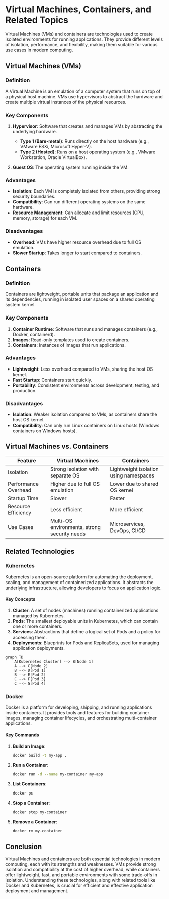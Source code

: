 # Virtual Machines, Containers, and Related Topics

Virtual Machines (VMs) and containers are technologies used to create isolated environments for running applications. They provide different levels of isolation, performance, and flexibility, making them suitable for various use cases in modern computing.

## Virtual Machines (VMs)

### Definition

A Virtual Machine is an emulation of a computer system that runs on top of a physical host machine. VMs use hypervisors to abstract the hardware and create multiple virtual instances of the physical resources.

### Key Components

1. **Hypervisor**: Software that creates and manages VMs by abstracting the underlying hardware.

   - **Type 1 (Bare-metal)**: Runs directly on the host hardware (e.g., VMware ESXi, Microsoft Hyper-V).
   - **Type 2 (Hosted)**: Runs on a host operating system (e.g., VMware Workstation, Oracle VirtualBox).

2. **Guest OS**: The operating system running inside the VM.

### Advantages

- **Isolation**: Each VM is completely isolated from others, providing strong security boundaries.
- **Compatibility**: Can run different operating systems on the same hardware.
- **Resource Management**: Can allocate and limit resources (CPU, memory, storage) for each VM.

### Disadvantages

- **Overhead**: VMs have higher resource overhead due to full OS emulation.
- **Slower Startup**: Takes longer to start compared to containers.

## Containers

### Definition

Containers are lightweight, portable units that package an application and its dependencies, running in isolated user spaces on a shared operating system kernel.

### Key Components

1. **Container Runtime**: Software that runs and manages containers (e.g., Docker, containerd).
2. **Images**: Read-only templates used to create containers.
3. **Containers**: Instances of images that run applications.

### Advantages

- **Lightweight**: Less overhead compared to VMs, sharing the host OS kernel.
- **Fast Startup**: Containers start quickly.
- **Portability**: Consistent environments across development, testing, and production.

### Disadvantages

- **Isolation**: Weaker isolation compared to VMs, as containers share the host OS kernel.
- **Compatibility**: Can only run Linux containers on Linux hosts (Windows containers on Windows hosts).

## Virtual Machines vs. Containers

| Feature              | Virtual Machines                             | Containers                             |
| -------------------- | -------------------------------------------- | -------------------------------------- |
| Isolation            | Strong isolation with separate OS            | Lightweight isolation using namespaces |
| Performance Overhead | Higher due to full OS emulation              | Lower due to shared OS kernel          |
| Startup Time         | Slower                                       | Faster                                 |
| Resource Efficiency  | Less efficient                               | More efficient                         |
| Use Cases            | Multi-OS environments, strong security needs | Microservices, DevOps, CI/CD           |

## Related Technologies

### Kubernetes

Kubernetes is an open-source platform for automating the deployment, scaling, and management of containerized applications. It abstracts the underlying infrastructure, allowing developers to focus on application logic.

#### Key Concepts

1. **Cluster**: A set of nodes (machines) running containerized applications managed by Kubernetes.
2. **Pods**: The smallest deployable units in Kubernetes, which can contain one or more containers.
3. **Services**: Abstractions that define a logical set of Pods and a policy for accessing them.
4. **Deployments**: Blueprints for Pods and ReplicaSets, used for managing application deployments.

```mermaid
graph TD
    A[Kubernetes Cluster] --> B[Node 1]
    A --> C[Node 2]
    B --> D[Pod 1]
    B --> E[Pod 2]
    C --> F[Pod 3]
    C --> G[Pod 4]
```

### Docker

Docker is a platform for developing, shipping, and running applications inside containers. It provides tools and features for building container images, managing container lifecycles, and orchestrating multi-container applications.

#### Key Commands

1. **Build an Image**:

   ```bash
   docker build -t my-app .
   ```

2. **Run a Container**:

   ```bash
   docker run -d --name my-container my-app
   ```

3. **List Containers**:

   ```bash
   docker ps
   ```

4. **Stop a Container**:

   ```bash
   docker stop my-container
   ```

5. **Remove a Container**:
   ```bash
   docker rm my-container
   ```

## Conclusion

Virtual Machines and containers are both essential technologies in modern computing, each with its strengths and weaknesses. VMs provide strong isolation and compatibility at the cost of higher overhead, while containers offer lightweight, fast, and portable environments with some trade-offs in isolation. Understanding these technologies, along with related tools like Docker and Kubernetes, is crucial for efficient and effective application deployment and management.

